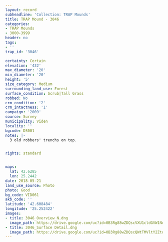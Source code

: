 ```yaml
---
layout: record
subheadline: 'Collection: TRAP Mounds'
title: TRAP Mound - 3046
categories:
- TRAP Mounds
- 3000-3999
header: no
tags:
- ''
trap_id: '3046'

certainty: Certain
elevation: '432'
max_diameter: '20'
min_diameter: '20'
height: '5'
size_category: Medium
surrounding_land_use: Forest
surface_condition: Scrub|Tall Grass
robbed: No
crm_condition: '2'
crm_intactness: '1'
campaign: '2009'
source: Survey
municipality: Viden
locality: ''
bgcode: DS001
notes: |-
  3 old robbers' trenchs on top.


rights: standard


maps:
  lat: 42.6285
  lon: 25.2442
date: 2018-05-21
land_use_source: Photo
photo: Good
bg_code: VID061
akb_code: ''
latitude: '42.608484'
longitude: '25.252422'
images:
- title: 3046_Overview_N.dng
  image_path: https://drive.google.com/uc?id=0B3Rg88wZDQscVXU1cldGVW1Ndzg
- title: 3046_Surface Detail.dng
  image_path: https://drive.google.com/uc?id=0B3Rg88wZDQscQWtTMVltY2ZtdVU
---
```

